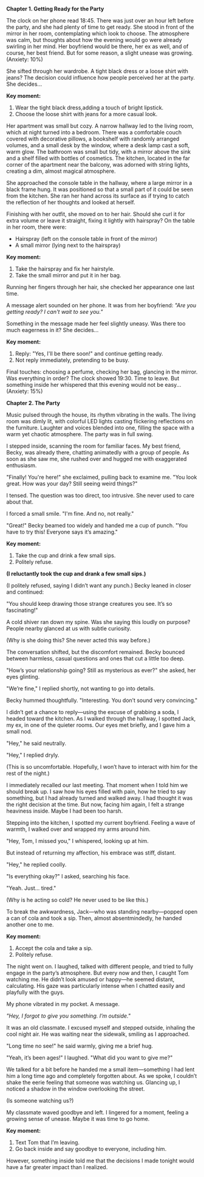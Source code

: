 **Chapter 1. Getting Ready for the Party**

The clock on her phone read 18:45. There was just over an hour left before the party, and she had plenty of time to get ready. She stood in front of the mirror in her room, contemplating which look to choose. The atmosphere was calm, but thoughts about how the evening would go were already swirling in her mind. Her boyfriend would be there, her ex as well, and of course, her best friend. But for some reason, a slight unease was growing. (Anxiety: 10%)

She sifted through her wardrobe. A tight black dress or a loose shirt with jeans? The decision could influence how people perceived her at the party. She decides...

**Key moment:**

1. Wear the tight black dress,adding a touch of bright lipstick.
2. Choose the loose shirt with jeans for a more casual look.

Her apartment was small but cozy. A narrow hallway led to the living room, which at night turned into a bedroom. There was a comfortable couch covered with decorative pillows, a bookshelf with randomly arranged volumes, and a small desk by the window, where a desk lamp cast a soft, warm glow. The bathroom was small but tidy, with a mirror above the sink and a shelf filled with bottles of cosmetics. The kitchen, located in the far corner of the apartment near the balcony, was adorned with string lights, creating a dim, almost magical atmosphere.

She approached the console table in the hallway, where a large mirror in a black frame hung. It was positioned so that a small part of it could be seen from the kitchen. She ran her hand across its surface as if trying to catch the reflection of her thoughts and looked at herself.

Finishing with her outfit, she moved on to her hair. Should she curl it for extra volume or leave it straight, fixing it lightly with hairspray? On the table in her room, there were:

* Hairspray (left on the console table in front of the mirror)
* A small mirror (lying next to the hairspray)

**Key moment:**

1. Take the hairspray and fix her hairstyle.
2. Take the small mirror and put it in her bag.

Running her fingers through her hair, she checked her appearance one last time.

A message alert sounded on her phone. It was from her boyfriend: *"Are you getting ready? I can't wait to see you."*

Something in the message made her feel slightly uneasy. Was there too much eagerness in it? She decides...

**Key moment:**

1. Reply: "Yes, I'll be there soon!" and continue getting ready.
2. Not reply immediately, pretending to be busy.

Final touches: choosing a perfume, checking her bag, glancing in the mirror. Was everything in order? The clock showed 19:30. Time to leave. But something inside her whispered that this evening would not be easy... (Anxiety: 15%)

**Chapter 2. The Party**

Music pulsed through the house, its rhythm vibrating in the walls. The living room was dimly lit, with colorful LED lights casting flickering reflections on the furniture. Laughter and voices blended into one, filling the space with a warm yet chaotic atmosphere. The party was in full swing.

I stepped inside, scanning the room for familiar faces. My best friend, Becky, was already there, chatting animatedly with a group of people. As soon as she saw me, she rushed over and hugged me with exaggerated enthusiasm.

"Finally! You're here!" she exclaimed, pulling back to examine me. "You look great. How was your day? Still seeing weird things?"

I tensed. The question was too direct, too intrusive. She never used to care about that.

I forced a small smile. "I'm fine. And no, not really."

"Great!" Becky beamed too widely and handed me a cup of punch. "You have to try this! Everyone says it’s amazing."

**Key moment:**

1. Take the cup and drink a few small sips.
2. Politely refuse.

**(I reluctantly took the cup and drank a few small sips.)**

(I politely refused, saying I didn’t want any punch.) Becky leaned in closer and continued:

"You should keep drawing those strange creatures you see. It’s so fascinating!"

A cold shiver ran down my spine. Was she saying this loudly on purpose? People nearby glanced at us with subtle curiosity.

(Why is she doing this? She never acted this way before.)

The conversation shifted, but the discomfort remained. Becky bounced between harmless, casual questions and ones that cut a little too deep.

"How’s your relationship going? Still as mysterious as ever?" she asked, her eyes glinting.

"We’re fine," I replied shortly, not wanting to go into details.

Becky hummed thoughtfully. "Interesting. You don’t sound very convincing."

I didn’t get a chance to reply—using the excuse of grabbing a soda, I headed toward the kitchen. As I walked through the hallway, I spotted Jack, my ex, in one of the quieter rooms. Our eyes met briefly, and I gave him a small nod.

"Hey," he said neutrally.

"Hey," I replied dryly.

(This is so uncomfortable. Hopefully, I won’t have to interact with him for the rest of the night.)

I immediately recalled our last meeting. That moment when I told him we should break up. I saw how his eyes filled with pain, how he tried to say something, but I had already turned and walked away. I had thought it was the right decision at the time. But now, facing him again, I felt a strange heaviness inside. Maybe I had been too harsh.

Stepping into the kitchen, I spotted my current boyfriend. Feeling a wave of warmth, I walked over and wrapped my arms around him.

"Hey, Tom, I missed you," I whispered, looking up at him.

But instead of returning my affection, his embrace was stiff, distant.

"Hey," he replied coolly.

"Is everything okay?" I asked, searching his face.

"Yeah. Just… tired."

(Why is he acting so cold? He never used to be like this.)

To break the awkwardness, Jack—who was standing nearby—popped open a can of cola and took a sip. Then, almost absentmindedly, he handed another one to me.

**Key moment:**

1. Accept the cola and take a sip.
2. Politely refuse.

The night went on. I laughed, talked with different people, and tried to fully engage in the party’s atmosphere. But every now and then, I caught Tom watching me. He didn’t look amused or happy—he seemed distant, calculating. His gaze was particularly intense when I chatted easily and playfully with the guys.

My phone vibrated in my pocket. A message.

*"Hey, I forgot to give you something. I’m outside."*

It was an old classmate. I excused myself and stepped outside, inhaling the cool night air. He was waiting near the sidewalk, smiling as I approached.

"Long time no see!" he said warmly, giving me a brief hug.

"Yeah, it’s been ages!" I laughed. "What did you want to give me?"

We talked for a bit before he handed me a small item—something I had lent him a long time ago and completely forgotten about. As we spoke, I couldn’t shake the eerie feeling that someone was watching us. Glancing up, I noticed a shadow in the window overlooking the street.

(Is someone watching us?)

My classmate waved goodbye and left. I lingered for a moment, feeling a growing sense of unease. Maybe it was time to go home.

**Key moment:**

1. Text Tom that I’m leaving.
2. Go back inside and say goodbye to everyone, including him.

However, something inside told me that the decisions I made tonight would have a far greater impact than I realized.
